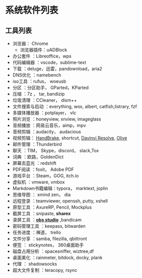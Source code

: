 # 系统软件列表
## 工具列表
- 浏览器： Chrome
    - 浏览器插件：uADBlock
- 办公套件        ：Libreoffice，wps
- 代码编辑器       ：vscode，sublime-text
- 下载          ：deluge，迅雷，pandownload，aria2
- DNS优化       ：namebench
- iso工具       ：rufus， woeusb
- 分区          ：分区助手， GParted，KParted
- 压缩          ：7z ， tar, bandizip
- 垃圾清理        ：CCleaner， dism++
- 文件搜索与启动     ：everything, wox, albert, catfish,listrary, fzf
- 多媒体播放器      ：potplayer， vlc
- 照片浏览        ：honeyview, xnview, imageglass
- 音频播放        ：网易云音乐，aimp，mpv
- 音频剪辑        ：audacity， audacious
- 视频剪辑： [HandBrake](https://handbrake.fr/), shortcut, [Davinvi Resolve](http://www.blackmagicdesign.com/products/davinciresolve/), [Olive](https://www.olivevideoeditor.org/)
- 邮件管理        ：Thunderbird
- 聊天          ：TIM， Skype，discord， slack,Tox
- 词典          ：欧路，GoldenDict
- 屏幕去蓝光       ：redshift
- PDF阅读       ：foxit， Adobe PDF
- 游戏平台        ：Steam，GOG, itch.io
- 虚拟机         ：vmware, vmbox
- Markdown书籍编辑：typora， marktext, joplin
- 思维导图        ： xmind zen， dia
- 远程登录        ：teamviewer, openssh, putty, xshell
- 原型工具        ：AxureRP, Pencil, Mockplus
- 截屏工具        ：snipaste, **sharex**
- 录屏工具        ：[**obs studio**](https://obsproject.com/) ,bandicam
- 密码管理工具      ：keepass, bitwarden
- 任务进度        ：禅道， trello
- 文件分享       ：samba, filezilla, qbittront
- 便签           ： stickynotes， 360桌面助手
- 磁盘占用分析      ：spacesniffer, wiztree,df
- 桌面美化        ：rainmeter, bitdock, docky, plank
- 代理          ： shadowsocks
- 超大文件复制      ：teracopy, rsync
